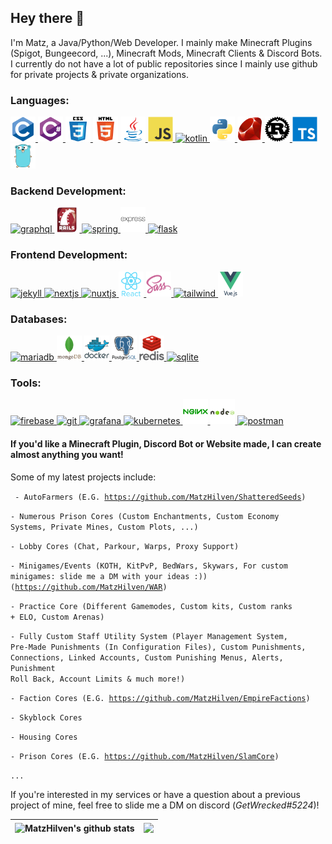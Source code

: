 <h2> Hey there 👋 </h2>
I'm Matz, a Java/Python/Web Developer. I mainly make Minecraft Plugins (Spigot, Bungeecord, ...), Minecraft Mods, Minecraft Clients & Discord Bots. I currently do not have a lot of public repositories since I mainly use github for private projects & private organizations.

<h3 align="left">Languages:</h3>
<p align="left">
    <a href="https://www.cprogramming.com/" rel="noreferrer" target="_blank">
        <img alt="c" height="40" src="https://raw.githubusercontent.com/devicons/devicon/master/icons/c/c-original.svg"
             width="40"/>
    </a>
    <a href="https://www.w3schools.com/cs/" rel="noreferrer" target="_blank">
        <img alt="csharp" height="40"
             src="https://raw.githubusercontent.com/devicons/devicon/master/icons/csharp/csharp-original.svg"
             width="40"/>
    </a>
    <a href="https://www.w3schools.com/css/" rel="noreferrer" target="_blank">
        <img alt="css3" height="40"
             src="https://raw.githubusercontent.com/devicons/devicon/master/icons/css3/css3-original-wordmark.svg"
             width="40"/>
    </a>
    <a href="https://www.w3.org/html/" rel="noreferrer" target="_blank">
        <img alt="html5" height="40"
             src="https://raw.githubusercontent.com/devicons/devicon/master/icons/html5/html5-original-wordmark.svg"
             width="40"/>
    </a>
    <a href="https://www.java.com" rel="noreferrer" target="_blank">
        <img alt="java" height="40"
             src="https://raw.githubusercontent.com/devicons/devicon/master/icons/java/java-original.svg" width="40"/>
    </a>
    <a href="https://developer.mozilla.org/en-US/docs/Web/JavaScript" rel="noreferrer" target="_blank">
        <img alt="javascript" height="40"
             src="https://raw.githubusercontent.com/devicons/devicon/master/icons/javascript/javascript-original.svg"
             width="40"/>
    </a>
    <a href="https://kotlinlang.org" rel="noreferrer" target="_blank">
        <img alt="kotlin" height="40" src="https://www.vectorlogo.zone/logos/kotlinlang/kotlinlang-icon.svg"
             width="40"/>
    </a>
    <a href="https://www.python.org" rel="noreferrer" target="_blank">
        <img alt="python" height="40"
             src="https://raw.githubusercontent.com/devicons/devicon/master/icons/python/python-original.svg"
             width="40"/>
    </a>
    <a href="https://www.ruby-lang.org/en/" rel="noreferrer" target="_blank">
        <img alt="ruby" height="40"
             src="https://raw.githubusercontent.com/devicons/devicon/master/icons/ruby/ruby-original.svg" width="40"/>
    </a>
    <a href="https://www.rust-lang.org" rel="noreferrer" target="_blank">
        <img alt="rust" height="40"
             src="https://raw.githubusercontent.com/devicons/devicon/master/icons/rust/rust-plain.svg" width="40"/>
    </a>
    <a href="https://www.typescriptlang.org/" rel="noreferrer" target="_blank">
        <img alt="typescript" height="40"
             src="https://raw.githubusercontent.com/devicons/devicon/master/icons/typescript/typescript-original.svg"
             width="40"/>
    </a>
     <a href="https://golang.org" target="_blank" rel="noreferrer"> 
        <img src="https://raw.githubusercontent.com/devicons/devicon/master/icons/go/go-original.svg" alt="go" width="40" height="40"/> 
    </a>
</p>

<h3 align="left">Backend Development:</h3>
<p align="left">
    <a href="https://graphql.org" rel="noreferrer" target="_blank">
        <img alt="graphql" height="40" src="https://www.vectorlogo.zone/logos/graphql/graphql-icon.svg" width="40"/>
    </a>
    <a href="https://rubyonrails.org" rel="noreferrer" target="_blank">
        <img alt="rails" height="40"
             src="https://raw.githubusercontent.com/devicons/devicon/master/icons/rails/rails-original-wordmark.svg"
             width="40"/>
    </a>
    <a href="https://spring.io/" rel="noreferrer" target="_blank">
        <img alt="spring" height="40" src="https://www.vectorlogo.zone/logos/springio/springio-icon.svg" width="40"/>
    </a>
    <a href="https://expressjs.com" rel="noreferrer" target="_blank">
        <img alt="express" height="40"
             src="https://raw.githubusercontent.com/devicons/devicon/master/icons/express/express-original-wordmark.svg"
             width="40"/>
    </a>
    <a href="https://flask.palletsprojects.com/" rel="noreferrer" target="_blank">
        <img alt="flask" height="40" src="https://www.vectorlogo.zone/logos/pocoo_flask/pocoo_flask-icon.svg"
             width="40"/>
    </a>
</p>

<h3 align="left">Frontend Development:</h3>
<p>
    <a href="https://jekyllrb.com/" rel="noreferrer" target="_blank">
        <img alt="jekyll" height="40" src="https://www.vectorlogo.zone/logos/jekyllrb/jekyllrb-icon.svg" width="40"/>
    </a>
    <a href="https://nextjs.org/" rel="noreferrer" target="_blank">
        <img alt="nextjs" height="40" src="https://cdn.worldvectorlogo.com/logos/nextjs-2.svg" width="40"/>
    </a>
    <a href="https://nuxtjs.org/" rel="noreferrer" target="_blank">
        <img alt="nuxtjs" height="40" src="https://www.vectorlogo.zone/logos/nuxtjs/nuxtjs-icon.svg" width="40"/>
    </a>
    <a href="https://reactjs.org/" rel="noreferrer" target="_blank">
        <img alt="react" height="40"
             src="https://raw.githubusercontent.com/devicons/devicon/master/icons/react/react-original-wordmark.svg"
             width="40"/>
    </a>
    <a href="https://sass-lang.com" rel="noreferrer" target="_blank">
        <img alt="sass" height="40"
             src="https://raw.githubusercontent.com/devicons/devicon/master/icons/sass/sass-original.svg" width="40"/>
    </a>
    <a href="https://tailwindcss.com/" rel="noreferrer" target="_blank">
        <img alt="tailwind" height="40" src="https://www.vectorlogo.zone/logos/tailwindcss/tailwindcss-icon.svg"
             width="40"/>
    </a>
    <a href="https://vuejs.org/" rel="noreferrer" target="_blank">
        <img alt="vuejs" height="40"
             src="https://raw.githubusercontent.com/devicons/devicon/master/icons/vuejs/vuejs-original-wordmark.svg"
             width="40"/>
    </a>
</p>

<h3 align="left">Databases:</h3>
<p>
    <a href="https://mariadb.org/" rel="noreferrer" target="_blank">
        <img alt="mariadb" height="40" src="https://www.vectorlogo.zone/logos/mariadb/mariadb-icon.svg" width="40"/>
    </a>
    <a href="https://www.mongodb.com/" rel="noreferrer" target="_blank">
        <img alt="mongodb" height="40"
             src="https://raw.githubusercontent.com/devicons/devicon/master/icons/mongodb/mongodb-original-wordmark.svg"
             width="40"/>
    </a>
    <a href="https://www.docker.com/" rel="noreferrer" target="_blank">
        <img alt="docker" height="40"
             src="https://raw.githubusercontent.com/devicons/devicon/master/icons/docker/docker-original-wordmark.svg"
             width="40"/>
    </a>
    <a href="https://www.postgresql.org" rel="noreferrer" target="_blank">
        <img alt="postgresql" height="40"
             src="https://raw.githubusercontent.com/devicons/devicon/master/icons/postgresql/postgresql-original-wordmark.svg"
             width="40"/>
    </a>
    <a href="https://redis.io" rel="noreferrer" target="_blank">
        <img alt="redis" height="40"
             src="https://raw.githubusercontent.com/devicons/devicon/master/icons/redis/redis-original-wordmark.svg"
             width="40"/>
    </a>
    <a href="https://www.sqlite.org/" rel="noreferrer" target="_blank">
        <img alt="sqlite" height="40" src="https://www.vectorlogo.zone/logos/sqlite/sqlite-icon.svg" width="40"/>
    </a>
</p>

<h3 align="left">Tools:</h3>
<p>
    <a href="https://firebase.google.com/" rel="noreferrer" target="_blank">
        <img alt="firebase" height="40" src="https://www.vectorlogo.zone/logos/firebase/firebase-icon.svg" width="40"/>
    </a>
    <a href="https://git-scm.com/" rel="noreferrer" target="_blank">
        <img alt="git" height="40" src="https://www.vectorlogo.zone/logos/git-scm/git-scm-icon.svg" width="40"/>
    </a>
    <a href="https://grafana.com" rel="noreferrer" target="_blank">
        <img alt="grafana" height="40" src="https://www.vectorlogo.zone/logos/grafana/grafana-icon.svg" width="40"/>
    </a>
    <a href="https://kubernetes.io" rel="noreferrer" target="_blank">
        <img alt="kubernetes" height="40" src="https://www.vectorlogo.zone/logos/kubernetes/kubernetes-icon.svg"
             width="40"/>
    </a>
    <a href="https://www.nginx.com" rel="noreferrer" target="_blank">
        <img alt="nginx" height="40"
             src="https://raw.githubusercontent.com/devicons/devicon/master/icons/nginx/nginx-original.svg" width="40"/>
    </a>
    <a href="https://nodejs.org" rel="noreferrer" target="_blank">
        <img alt="nodejs" height="40"
             src="https://raw.githubusercontent.com/devicons/devicon/master/icons/nodejs/nodejs-original-wordmark.svg"
             width="40"/>
    </a>
    <a href="https://postman.com" rel="noreferrer" target="_blank">
        <img alt="postman" height="40" src="https://www.vectorlogo.zone/logos/getpostman/getpostman-icon.svg"
             width="40"/>
    </a>
</p>
  
<h4>If you'd like a Minecraft Plugin, Discord Bot or Website made, I can create <b>almost anything</b> you want!</h4>
Some of my latest projects include:


<code> - AutoFarmers (E.G. https://github.com/MatzHilven/ShatteredSeeds)</code>

<code>- Numerous Prison Cores (Custom Enchantments, Custom Economy Systems, Private Mines, Custom Plots, ...)</code>

<code>- Lobby Cores (Chat, Parkour, Warps, Proxy Support)</code>

<code>- Minigames/Events (KOTH, KitPvP, BedWars, Skywars, For custom minigames: slide me a DM with your ideas :)) (https://github.com/MatzHilven/WAR)</code>

<code>- Practice Core (Different Gamemodes, Custom kits, Custom ranks + ELO, Custom Arenas)</code>

<code>- Fully Custom Staff Utility System (Player Management System, Pre-Made Punishments (In Configuration Files), Custom Punishments, Connections, Linked Accounts, Custom Punishing Menus, Alerts, Punishment Roll Back, Account Limits & much more!)</code>

<code>- Faction Cores (E.G. https://github.com/MatzHilven/EmpireFactions)</code>

<code>- Skyblock Cores</code>

<code>- Housing Cores</code>

<code>- Prison Cores (E.G. https://github.com/MatzHilven/SlamCore)</code>

<code>...</code>
  
If you're interested in my services or have a question about a previous project of mine, feel free to slide me a DM on discord (<i>GetWrecked#5224</i>)!
  
  | <img align="center" src="https://github-readme-stats.vercel.app/api?username=MatzHilven&show_icons=true&include_all_commits=true&theme=dracula&hide_border=true" alt="MatzHilven's github stats" /> | <img align="center" src="https://github-readme-stats.vercel.app/api/top-langs/?username=MatzHilven&layout=compact&theme=dracula&hide_border=true" /> |
| ------------- | ------------- |
